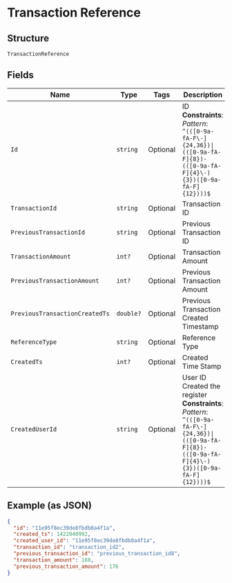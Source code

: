 
# Transaction Reference

## Structure

`TransactionReference`

## Fields

| Name | Type | Tags | Description |
|  --- | --- | --- | --- |
| `Id` | `string` | Optional | ID<br>**Constraints**: *Pattern*: `^(([0-9a-fA-F\-]{24,36})\|(([0-9a-fA-F]{8})-(([0-9a-fA-F]{4}\-){3})([0-9a-fA-F]{12})))$` |
| `TransactionId` | `string` | Optional | Transaction ID |
| `PreviousTransactionId` | `string` | Optional | Previous Transaction ID |
| `TransactionAmount` | `int?` | Optional | Transaction Amount |
| `PreviousTransactionAmount` | `int?` | Optional | Previous Transaction Amount |
| `PreviousTransactionCreatedTs` | `double?` | Optional | Previous Transaction Created Timestamp |
| `ReferenceType` | `string` | Optional | Reference Type |
| `CreatedTs` | `int?` | Optional | Created Time Stamp |
| `CreatedUserId` | `string` | Optional | User ID Created the register<br>**Constraints**: *Pattern*: `^(([0-9a-fA-F\-]{24,36})\|(([0-9a-fA-F]{8})-(([0-9a-fA-F]{4}\-){3})([0-9a-fA-F]{12})))$` |

## Example (as JSON)

```json
{
  "id": "11e95f8ec39de8fbdb0a4f1a",
  "created_ts": 1422040992,
  "created_user_id": "11e95f8ec39de8fbdb0a4f1a",
  "transaction_id": "transaction_id2",
  "previous_transaction_id": "previous_transaction_id8",
  "transaction_amount": 188,
  "previous_transaction_amount": 176
}
```

